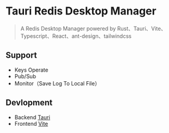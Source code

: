 # Tauri Redis Desktop Manager

> A Redis Desktop Manager powered by Rust、Tauri、Vite、Typescript、React、ant-design、tailwindcss

## Support

+ Keys Operate
+ Pub/Sub
+ Monitor（Save Log To Local File）

## Devlopment

+ Backend [Tauri](https://tauri.app/v1/guides/development/development-cycle/)
+ Frontend [Vite](https://vitejs.dev/)
 